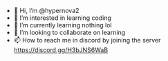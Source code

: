 - 👋 Hi, I’m @hypernova2
- 👀 I’m interested in learning coding
- 🌱 I’m currently learning nothing lol
- 💞️ I’m looking to collaborate on learning
- 📫 How to reach me in discord by joining the server https://discord.gg/H3bJNS6WaB

<!---
hypernova2/hypernova2 is a ✨ special ✨ repository because its `README.md` (this file) appears on your GitHub profile.
You can click the Preview link to take a look at your changes.
--->
